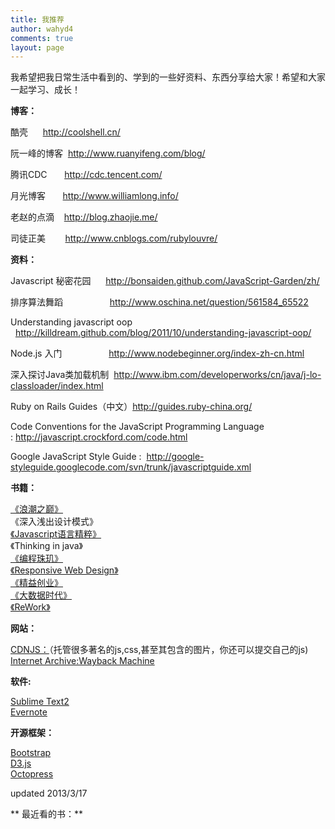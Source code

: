 ```yaml
---
title: 我推荐
author: wahyd4
comments: true
layout: page
---
```

我希望把我日常生活中看到的、学到的一些好资料、东西分享给大家！希望和大家一起学习、成长！

**博客：**

酷壳      <http://coolshell.cn/>

阮一峰的博客  <http://www.ruanyifeng.com/blog/>

腾讯CDC       <http://cdc.tencent.com/>

月光博客       <http://www.williamlong.info/>

老赵的点滴    <http://blog.zhaojie.me/>

司徒正美        <http://www.cnblogs.com/rubylouvre/>

**资料：**

Javascript 秘密花园      <http://bonsaiden.github.com/JavaScript-Garden/zh/>

排序算法舞蹈                   <http://www.oschina.net/question/561584_65522>

Understanding javascript oop   <http://killdream.github.com/blog/2011/10/understanding-javascript-oop/>

Node.js 入门                   <http://www.nodebeginner.org/index-zh-cn.html>

深入探讨Java类加载机制  <http://www.ibm.com/developerworks/cn/java/j-lo-classloader/index.html>

Ruby on Rails Guides（中文）<http://guides.ruby-china.org/>

Code Conventions for the JavaScript Programming Language : <http://javascript.crockford.com/code.html>

Google JavaScript Style Guide :  <http://google-styleguide.googlecode.com/svn/trunk/javascriptguide.xml>

**书籍：**

[《浪潮之巅》](http://book.douban.com/subject/6709783/)  
《深入浅出设计模式》  
[《Javascript语言精粹》](http://book.douban.com/subject/3590768/)  
《Thinking in java》  
[《编程珠玑》](http://book.douban.com/subject/3227098/)  
[《Responsive Web Design》](http://book.douban.com/subject/6521003/)  
[《精益创业》](http://book.douban.com/subject/10945606/)   
[《大数据时代》](http://book.douban.com/subject/20429677/)   
[《ReWork》](http://book.douban.com/subject/5320866/)

**网站：**

[CDNJS：](http://cdnjs.com/)（托管很多著名的js,css,甚至其包含的图片，你还可以提交自己的js)  
[Internet Archive:Wayback Machine](http://archive.org/web/web.php)  

**软件:**  

[Sublime Text2](http://www.sublimetext.com/)  
[Evernote](http://evernote.com/intl/zh-cn/)  

**开源框架：**  

[Bootstrap](http://twitter.github.com/bootstrap/)  
[D3.js](http://d3js.org/)  
[Octopress](http://octopress.org/)  


updated 2013/3/17   

** 最近看的书：**  
<div>
	<script type="text/javascript" src="http://www.douban.com/service/badge/wahyd4/?show=collection&amp;n=16&amp;columns=8&amp;hidelogo=yes" ></script>
</div>
